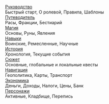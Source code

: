<div class="main-menu-el">
	<a href="menu/manual.md" class="main-menu-text" style="">Руководство</a>
	<div class="main-menu-desc">Быстрый старт, О ролевой, Правила, Шаблоны</div>
</div>
<div class="main-menu-el">
	<a href="menu/guidebook.md" class="main-menu-text" style="">Путеводитель</a>
	<div class="main-menu-desc">Расы, Фракции, Бестиарий</div>
</div>
<div class="main-menu-el">
	<a href="menu/magic.md" class="main-menu-text" style="">Магия</a>
	<div class="main-menu-desc">Основы, Руны, Явления</div>
</div>
<div class="main-menu-el">
	<a href="menu/skills.md" class="main-menu-text" style="">Навыки</a>
	<div class="main-menu-desc">Воинские, Ремесленные, Научные</div>
</div>
<div class="main-menu-el">
	<a href="menu/history.md" class="main-menu-text" style="">История</a>
	<div class="main-menu-desc">Хронология, Текущие события</div>
</div>
<div class="main-menu-el">
	<a href="menu/plot.md" class="main-menu-text" style="">Сюжет</a>
	<div class="main-menu-desc">Основные, глобальные и локальные квесты</div>
</div>
<div class="main-menu-el">
	<a href="menu/navigation.md" class="main-menu-text" style="">Навигация</a>
	<div class="main-menu-desc">Геополитика, Карты, Транспорт</div>
</div>
<div class="main-menu-el">
	<a href="menu/economy.md" class="main-menu-text" style="">Экономика</a>
	<div class="main-menu-desc">Деньги, Доходы, Налоги, Цены, Банк</div>
</div>
<div class="main-menu-el">
	<a href="menu/characters.md" class="main-menu-text" style="">Персонажи</a>
	<div class="main-menu-desc">Активные, Кладбище, Перепись</div>
</div>